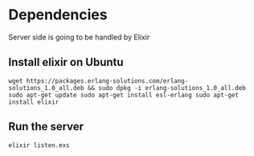 # Dependencies
Server side is going to be handled by Elixir

## Install elixir on Ubuntu

`
wget https://packages.erlang-solutions.com/erlang-solutions_1.0_all.deb && sudo dpkg -i erlang-solutions_1.0_all.deb
sudo apt-get update
sudo apt-get install esl-erlang
sudo apt-get install elixir
`

## Run the server

`elixir listen.exs`
